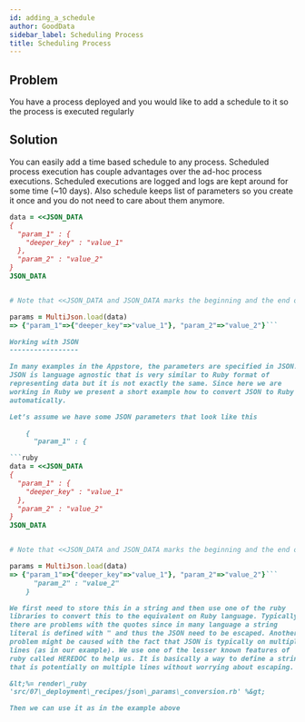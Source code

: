 ```yaml
---
id: adding_a_schedule
author: GoodData
sidebar_label: Scheduling Process
title: Scheduling Process
---
```


Problem
-------

You have a process deployed and you would like to add a schedule to it
so the process is executed regularly

Solution
--------

You can easily add a time based schedule to any process. Scheduled
process execution has couple advantages over the ad-hoc process
executions. Scheduled executions are logged and logs are kept around for
some time (~10 days). Also schedule keeps list of parameters so you
create it once and you do not need to care about them anymore.


```ruby
data = <<JSON_DATA
{
  "param_1" : {
    "deeper_key" : "value_1"
  },
  "param_2" : "value_2"
}
JSON_DATA


# Note that <<JSON_DATA and JSON_DATA marks the beginning and the end of the string. Once we have the JSON string defined we can use JSON libraries to convert it. Here we are using MultiJson which is part fo the Ruby SDK.

params = MultiJson.load(data)
=> {"param_1"=>{"deeper_key"=>"value_1"}, "param_2"=>"value_2"}```

Working with JSON
-----------------

In many examples in the Appstore, the parameters are specified in JSON.
JSON is language agnostic that is very similar to Ruby format of
representing data but it is not exactly the same. Since here we are
working in Ruby we present a short example how to convert JSON to Ruby
automatically.

Let’s assume we have some JSON parameters that look like this

    {
      "param_1" : {

```ruby
data = <<JSON_DATA
{
  "param_1" : {
    "deeper_key" : "value_1"
  },
  "param_2" : "value_2"
}
JSON_DATA


# Note that <<JSON_DATA and JSON_DATA marks the beginning and the end of the string. Once we have the JSON string defined we can use JSON libraries to convert it. Here we are using MultiJson which is part fo the Ruby SDK.

params = MultiJson.load(data)
=> {"param_1"=>{"deeper_key"=>"value_1"}, "param_2"=>"value_2"}```
      "param_2" : "value_2"
    }

We first need to store this in a string and then use one of the ruby
libraries to convert this to the equivalent on Ruby language. Typically
there are problems with the quotes since in many language a string
literal is defined with " and thus the JSON need to be escaped. Another
problem might be caused with the fact that JSON is typically on multiple
lines (as in our example). We use one of the lesser known features of
ruby called HEREDOC to help us. It is basically a way to define a string
that is potentially on multiple lines without worrying about escaping.

&lt;%= render\_ruby
'src/07\_deployment\_recipes/json\_params\_conversion.rb' %&gt;

Then we can use it as in the example above
